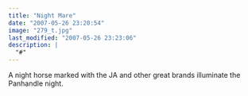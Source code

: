 ```yaml
---
title: "Night Mare"
date: "2007-05-26 23:20:54"
image: "279_t.jpg"
last_modified: "2007-05-26 23:23:06"
description: |
  "#"
---
```


A night horse marked with the JA and other great brands illuminate the Panhandle night.
